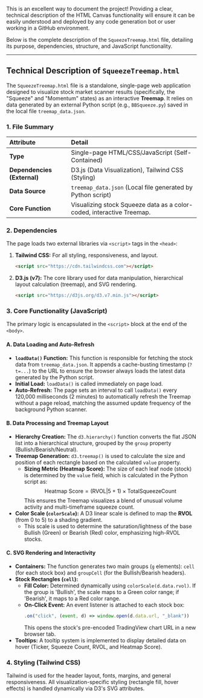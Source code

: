 This is an excellent way to document the project\! Providing a clear, technical description of the HTML Canvas functionality will ensure it can be easily understood and deployed by any code generation bot or user working in a GitHub environment.

Below is the complete description of the `SqueezeTreemap.html` file, detailing its purpose, dependencies, structure, and JavaScript functionality.

-----

## Technical Description of `SqueezeTreemap.html`

The `SqueezeTreemap.html` file is a standalone, single-page web application designed to visualize stock market scanner results (specifically, the "Squeeze" and "Momentum" states) as an interactive **Treemap**. It relies on data generated by an external Python script (e.g., `BBSqueeze.py`) saved in the local file `treemap_data.json`.

### 1\. File Summary

| Attribute | Detail |
| :--- | :--- |
| **Type** | Single-page HTML/CSS/JavaScript (Self-Contained) |
| **Dependencies (External)** | D3.js (Data Visualization), Tailwind CSS (Styling) |
| **Data Source** | `treemap_data.json` (Local file generated by Python script) |
| **Core Function** | Visualizing stock Squeeze data as a color-coded, interactive Treemap. |

### 2\. Dependencies

The page loads two external libraries via `<script>` tags in the `<head>`:

1.  **Tailwind CSS:** For all styling, responsiveness, and layout.
    ```html
    <script src="https://cdn.tailwindcss.com"></script>
    ```
2.  **D3.js (v7):** The core library used for data manipulation, hierarchical layout calculation (treemap), and SVG rendering.
    ```html
    <script src="https://d3js.org/d3.v7.min.js"></script>
    ```

### 3\. Core Functionality (JavaScript)

The primary logic is encapsulated in the `<script>` block at the end of the `<body>`.

#### A. Data Loading and Auto-Refresh

  * **`loadData()` Function:** This function is responsible for fetching the stock data from `treemap_data.json`. It appends a cache-busting timestamp (`?t=...`) to the URL to ensure the browser always loads the latest data generated by the Python script.
  * **Initial Load:** `loadData()` is called immediately on page load.
  * **Auto-Refresh:** The page sets an interval to call `loadData()` every 120,000 milliseconds (2 minutes) to automatically refresh the Treemap without a page reload, matching the assumed update frequency of the background Python scanner.

#### B. Data Processing and Treemap Layout

  * **Hierarchy Creation:** The `d3.hierarchy()` function converts the flat JSON list into a hierarchical structure, grouped by the `group` property (Bullish/Bearish/Neutral).
  * **Treemap Generation:** `d3.treemap()` is used to calculate the size and position of each rectangle based on the calculated `value` property.
      * **Sizing Metric (Heatmap Score):** The size of each leaf node (stock) is determined by the `value` field, which is calculated in the Python script as:
        $$\text{Heatmap Score} = (\text{RVOL}|5 + 1) \times \text{TotalSqueezeCount}$$
        This ensures the Treemap visualizes a blend of unusual volume activity and multi-timeframe squeeze count.
  * **Color Scale (`colorScale`):** A D3 linear scale is defined to map the **RVOL** (from 0 to 5) to a shading gradient.
      * This scale is used to determine the saturation/lightness of the base Bullish (Green) or Bearish (Red) color, emphasizing high-RVOL stocks.

#### C. SVG Rendering and Interactivity

  * **Containers:** The function generates two main groups (`g` elements): `cell` (for each stock box) and `groupCell` (for the Bullish/Bearish headers).
  * **Stock Rectangles (`cell`):**
      * **Fill Color:** Determined dynamically using `colorScale(d.data.rvol)`. If the group is 'Bullish', the scale maps to a Green color range; if 'Bearish', it maps to a Red color range.
      * **On-Click Event:** An event listener is attached to each stock box:
        ```javascript
        .on("click", (event, d) => window.open(d.data.url, "_blank"))
        ```
        This opens the stock's pre-encoded TradingView chart URL in a new browser tab.
  * **Tooltips:** A tooltip system is implemented to display detailed data on hover (Ticker, Squeeze Count, RVOL, and Heatmap Score).

### 4\. Styling (Tailwind CSS)

Tailwind is used for the header layout, fonts, margins, and general responsiveness. All visualization-specific styling (rectangle fill, hover effects) is handled dynamically via D3's SVG attributes.
